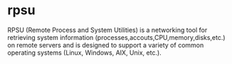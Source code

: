 # rpsu
RPSU (Remote Process and System Utilities) is a networking tool for retrieving system information (processes,accouts,CPU,memory,disks,etc.) on remote servers and is designed to support a variety of common operating systems (Linux, Windows, AIX, Unix, etc.).
